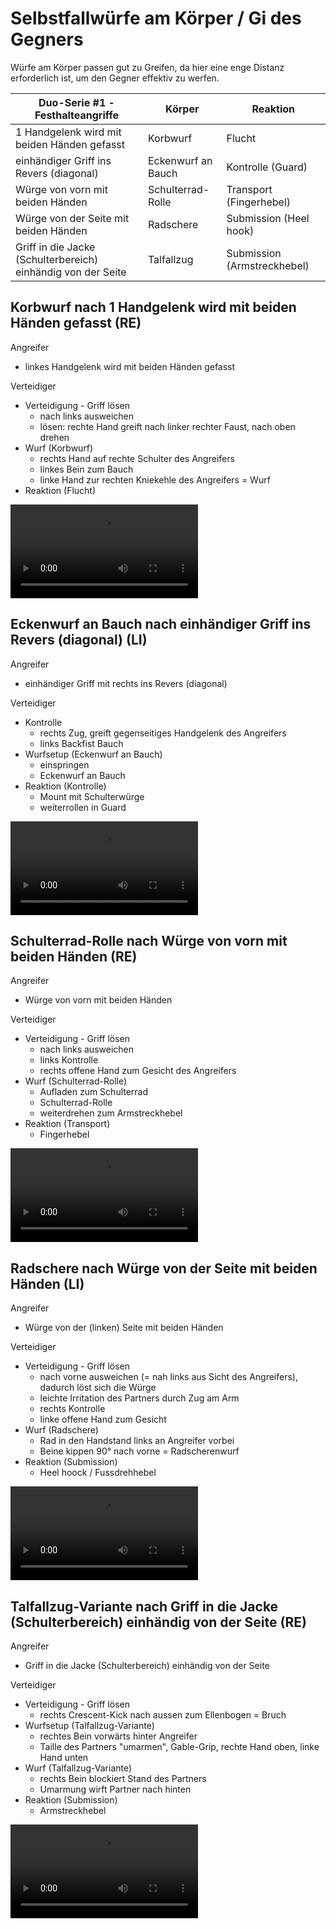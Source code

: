 # Selbstfallwürfe am Körper / Gi des Gegners

Würfe am Körper passen gut zu Greifen, da hier eine enge Distanz erforderlich ist, um den Gegner effektiv zu werfen.

| Duo-Serie #1 - Festhalteangriffe                             | Körper             | Reaktion                    |
|--------------------------------------------------------------|--------------------|-----------------------------|
| 1 Handgelenk wird mit beiden Händen gefasst                  | Korbwurf           | Flucht                      |
| einhändiger Griff ins Revers (diagonal)                      | Eckenwurf an Bauch | Kontrolle (Guard)           |
| Würge von vorn mit beiden Händen                             | Schulterrad-Rolle  | Transport (Fingerhebel)     |
| Würge von der Seite mit beiden Händen                        | Radschere          | Submission (Heel hook)      |
| Griff in die Jacke (Schulterbereich) einhändig von der Seite | Talfallzug         | Submission (Armstreckhebel) |

## Korbwurf nach 1 Handgelenk wird mit beiden Händen gefasst (RE)

Angreifer

* linkes Handgelenk wird mit beiden Händen gefasst

Verteidiger

* Verteidigung - Griff lösen
    * nach links ausweichen
    * lösen: rechte Hand greift nach linker rechter Faust, nach oben drehen
* Wurf (Korbwurf)
    * rechts Hand auf rechte Schulter des Angreifers
    * linkes Bein zum Bauch
    * linke Hand zur rechten Kniekehle des Angreifers = Wurf
* Reaktion (Flucht)

<video controls="true" allowfullscreen="true">
  <source src="https://hoochicken.github.io/dan-iv/images/video/kata-02-koerper-01/video.mp4" type="video/mp4">
</video>

## Eckenwurf an Bauch nach einhändiger Griff ins Revers (diagonal) (LI)

Angreifer

* einhändiger Griff mit rechts ins Revers (diagonal)

Verteidiger

* Kontrolle
    * rechts Zug, greift gegenseitiges Handgelenk des Angreifers
    * links Backfist Bauch
* Wurfsetup (Eckenwurf an Bauch)
    * einspringen
    * Eckenwurf an Bauch
* Reaktion (Kontrolle)
    * Mount mit Schulterwürge
    * weiterrollen in Guard

<video controls="true" allowfullscreen="true">
  <source src="https://hoochicken.github.io/dan-iv/images/video/kata-02-koerper-02/video.mp4" type="video/mp4">
</video>

## Schulterrad-Rolle nach Würge von vorn mit beiden Händen (RE)

Angreifer

* Würge von vorn mit beiden Händen

Verteidiger

* Verteidigung - Griff lösen
    * nach links ausweichen
    * links Kontrolle
    * rechts offene Hand zum Gesicht des Angreifers
* Wurf (Schulterrad-Rolle)
    * Aufladen zum Schulterrad
    * Schulterrad-Rolle
    * weiterdrehen zum Armstreckhebel
* Reaktion (Transport)
    * Fingerhebel

<video controls="true" allowfullscreen="true">
  <source src="https://hoochicken.github.io/dan-iv/images/video/kata-02-koerper-03/video.mp4" type="video/mp4">
</video>

## Radschere nach Würge von der Seite mit beiden Händen (LI)

Angreifer

* Würge von der (linken) Seite mit beiden Händen

Verteidiger

* Verteidigung - Griff lösen
    * nach vorne ausweichen (= nah links aus Sicht des Angreifers), dadurch löst sich die Würge
    * leichte Irritation des Partners durch Zug am Arm
    * rechts Kontrolle
    * linke offene Hand zum Gesicht
* Wurf (Radschere)
    * Rad in den Handstand links an Angreifer vorbei
    * Beine kippen 90° nach vorne = Radscherenwurf
* Reaktion (Submission)
    * Heel hoock / Fussdrehhebel

<video controls="true" allowfullscreen="true">
  <source src="https://hoochicken.github.io/dan-iv/images/video/kata-02-koerper-04/video.mp4" type="video/mp4">
</video>

## Talfallzug-Variante nach Griff in die Jacke (Schulterbereich) einhändig von der Seite (RE)

Angreifer

* Griff in die Jacke (Schulterbereich) einhändig von der Seite

Verteidiger

* Verteidigung - Griff lösen
    * rechts Crescent-Kick nach aussen zum Ellenbogen = Bruch
* Wurfsetup (Talfallzug-Variante)
    * rechtes Bein vorwärts hinter Angreifer
    * Taille des Partners "umarmen", Gable-Grip, rechte Hand oben, linke Hand unten
* Wurf (Talfallzug-Variante)
    * rechts Bein blockiert Stand des Partners
    * Umarmung wirft Partner nach hinten
* Reaktion (Submission)
    * Armstreckhebel

<video controls="true" allowfullscreen="true">
  <source src="https://hoochicken.github.io/dan-iv/images/video/kata-02-koerper-05/video.mp4" type="video/mp4">
</video>
